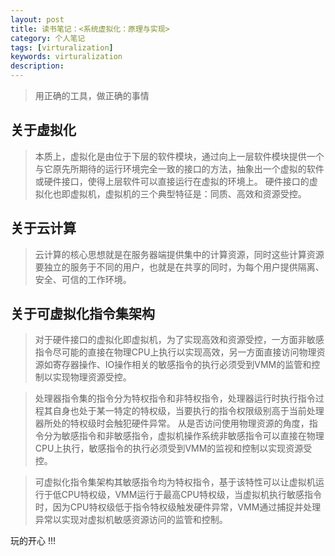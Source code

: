```yaml
---
layout: post
title: 读书笔记：<系统虚拟化：原理与实现>
category: 个人笔记
tags: [virturalization]
keywords: virturalization
description: 
---
```


> 用正确的工具，做正确的事情

## 关于虚拟化

> 本质上，虚拟化是由位于下层的软件模块，通过向上一层软件模块提供一个与它原先所期待的运行环境完全一致的接口的方法，抽象出一个虚拟的软件或硬件接口，使得上层软件可以直接运行在虚拟的环境上。
> 硬件接口的虚拟化也即虚拟机，虚拟机的三个典型特征是：同质、高效和资源受控。

## 关于云计算

> 云计算的核心思想就是在服务器端提供集中的计算资源，同时这些计算资源要独立的服务于不同的用户，也就是在共享的同时，为每个用户提供隔离、安全、可信的工作环境。

## 关于可虚拟化指令集架构

> 对于硬件接口的虚拟化即虚拟机，为了实现高效和资源受控，一方面非敏感指令尽可能的直接在物理CPU上执行以实现高效，另一方面直接访问物理资源如寄存器操作、IO操作相关的敏感指令的执行必须受到VMM的监管和控制以实现物理资源受控。

> 处理器指令集的指令分为特权指令和非特权指令，处理器运行时执行指令过程其自身也处于某一特定的特权级，当要执行的指令权限级别高于当前处理器所处的特权级时会触犯硬件异常。
> 从是否访问使用物理资源的角度，指令分为敏感指令和非敏感指令，虚拟机操作系统非敏感指令可以直接在物理CPU上执行，敏感指令的执行必须受到VMM的监视和控制以实现资源受控。

> 可虚拟化指令集架构其敏感指令均为特权指令，基于该特性可以让虚拟机运行于低CPU特权级，VMM运行于最高CPU特权级，当虚拟机执行敏感指令时，因为CPU特权级低于指令特权级触发硬件异常，VMM通过捕捉并处理异常以实现对虚拟机敏感资源访问的监管和控制。






玩的开心 !!!
